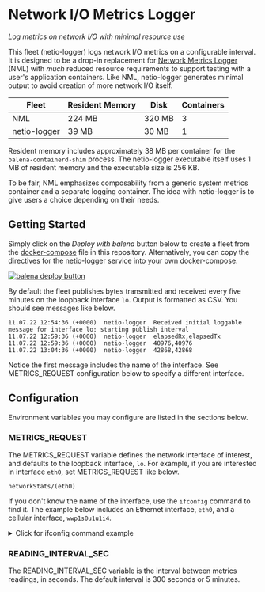# Network I/O Metrics Logger

*Log metrics on network I/O with minimal resource use*

This fleet (netio-logger) logs network I/O metrics on a configurable interval. It is designed to be a drop-in replacement for [Network Metrics Logger](https://github.com/balena-io-examples/network-metrics-logger) (NML) with *much* reduced resource requirements to support testing with a user's application containers. Like NML, netio-logger generates minimal output to avoid creation of more network I/O itself.

| Fleet | Resident Memory | Disk | Containers |
| -------- | ------------ | ---- | ----- |
| NML | 224 MB  | 320 MB | 3 |
| netio-logger | 39 MB | 30 MB | 1 |

Resident memory includes approximately 38 MB per container for the `balena-containerd-shim` process. The netio-logger executable itself uses 1 MB of resident memory and the executable size is 256 KB.

To be fair, NML emphasizes composability from a generic system metrics container and a separate logging container. The idea with netio-logger is to give users a choice depending on their needs.

## Getting Started

Simply click on the *Deploy with balena* button below to create a fleet from the [docker-compose](https://github.com/balena-io-experimental/netio-logger/blob/master/docker-compose.yml) file in this repository. Alternatively, you can copy the directives for the netio-logger service into your own docker-compose.

[![balena deploy button](https://www.balena.io/deploy.svg)](https://dashboard.balena-cloud.com/deploy?repoUrl=https://github.com/balena-io-experimental/netio-logger)

By default the fleet publishes bytes transmitted and received every five minutes on the loopback interface `lo`. Output is formatted as CSV. You should see messages like below.

```
11.07.22 12:54:36 (+0000)  netio-logger  Received initial loggable message for interface lo; starting publish interval
11.07.22 12:59:36 (+0000)  netio-logger  elapsedRx,elapsedTx
11.07.22 12:59:36 (+0000)  netio-logger  40976,40976
11.07.22 13:04:36 (+0000)  netio-logger  42868,42868
```
Notice the first message includes the name of the interface. See METRICS_REQUEST configuration below to specify a different interface.

## Configuration
Environment variables you may configure are listed in the sections below.

### METRICS_REQUEST

The METRICS_REQUEST variable defines the network interface of interest, and defaults to the loopback interface, `lo`. For example, if you are interested in interface `eth0`, set METRICS_REQUEST like below.

```
networkStats/(eth0)
```

If you don't know the name of the interface, use the `ifconfig` command to find it. The example below includes an Ethernet interface, `eth0`, and a cellular interface, `wwp1s0u1u1i4`.

<details><summary>Click for ifconfig command example</summary>
<p>

```
root@abcdef0:~# ifconfig |grep -B 1 inet

balena0   Link encap:Ethernet  HWaddr 02:42:83:5E:26:AC  
          inet addr:10.114.101.1  Bcast:10.114.101.255  Mask:255.255.255.0
--
br-233ab2d0cdb1 Link encap:Ethernet  HWaddr 02:42:DE:0E:DC:2A  
          inet addr:172.17.0.1  Bcast:172.17.255.255  Mask:255.255.0.0
          inet6 addr: fe80::42:deff:fe0e:dc2a/64 Scope:Link
--
eth0      Link encap:Ethernet  HWaddr DC:A6:32:E8:C9:56  
          inet addr:192.168.1.127  Bcast:192.168.1.255  Mask:255.255.255.0
          inet6 addr: fe80::aa2f:7f31:b094:9181/64 Scope:Link
          inet6 addr: fd25:36da:e8ec::e1d/128 Scope:Global
          inet6 addr: fd25:36da:e8ec:0:99aa:a2bd:39d5:f53f/64 Scope:Global
--
lo        Link encap:Local Loopback  
          inet addr:127.0.0.1  Mask:255.0.0.0
          inet6 addr: ::1/128 Scope:Host
--
resin-dns Link encap:Ethernet  HWaddr 2E:ED:31:EB:05:35  
          inet addr:10.114.102.1  Bcast:0.0.0.0  Mask:255.255.255.0
--
resin-vpn Link encap:UNSPEC  HWaddr 00-00-00-00-00-00-00-00-00-00-00-00-00-00-00-00  
          inet addr:10.246.34.90  P-t-P:52.4.252.97  Mask:255.255.255.255
          inet6 addr: fe80::a238:945a:e93b:c106/64 Scope:Link
--
supervisor0 Link encap:Ethernet  HWaddr 02:42:58:E8:D0:F7  
          inet addr:10.114.104.1  Bcast:10.114.104.127  Mask:255.255.255.128
--
veth43d6399 Link encap:Ethernet  HWaddr AA:CC:21:F4:A0:E6  
          inet6 addr: fe80::a8cc:21ff:fef4:a0e6/64 Scope:Link
--
wwp1s0u1u1i4 Link encap:UNSPEC  HWaddr 00-00-00-00-00-00-00-00-00-00-00-00-00-00-00-00  
          inet addr:100.56.81.95  P-t-P:100.65.50.81  Mask:255.255.255.252
```

</p>
</details>

### READING_INTERVAL_SEC

The READING_INTERVAL_SEC variable is the interval between metrics readings, in seconds. The default interval is 300 seconds or 5 minutes.